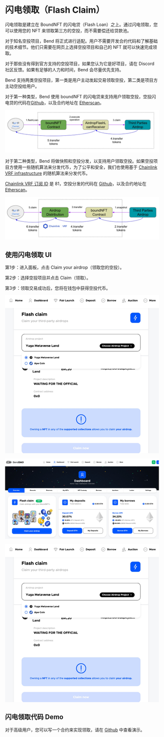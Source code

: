 # 闪电领取（Flash Claim）

闪电领取是建立在 BoundNFT 的闪电贷（Flash Loan）之上。通过闪电领取，您可以使用您的 NFT 来领取第三方的空投，而不需要偿还给贷款池。

对于知名空投项目，Bend 将正式进行适配。用户不需要开发合约代码和了解基础的技术细节。他们只需要在网页上选择空投项目和自己的 NFT 就可以快速完成领取。

对于那些没有得到官方支持的空投项目，如果您认为它是好项目，请在 Discord 社区反馈。如果有足够的人力和时间，Bend 会尽量优先支持。

Bend 支持两类空投项目，第一类是用户主动发起交易领取空投，第二类是项目方主动空投给用户。

对于第一种类型，Bend 使用 boundNFT 的闪电贷来支持用户领取空投，空投闪电贷的代码在[Github](https://github.com/BoundNFT/boundnft-protocol/blob/main/contracts/misc/AirdropFlashLoanReceiver.sol)，以及合约地址在 [Etherscan](https://etherscan.io/address/0xa8Ae91Dd8CD8f410BA59626caef160925A033734)。

![](<../.gitbook/assets/Flash claim 04191810.jpg>)

对于第二种类型，Bend 将做快照和空投分发，以支持用户领取空投。如果空投项目方使用一些随机算法来分发代币，为了公平和安全，我们也使用基于 [Chainlink VRF infrastructure](https://vrf.chain.link/mainnet) 的随机算法来分发代币。

[Chainlink VRF 订阅 ID](https://vrf.chain.link/mainnet/81) 是  81，空投分发的代码在 [Github](https://github.com/BoundNFT/boundnft-protocol/blob/main/contracts/misc/AirdropDistribution.sol)，以及合约地址在 [Etherscan](https://etherscan.io/address/0x6D187449A5664DD87E58A9d3b982989AaeA469BD)。

![](<../.gitbook/assets/Airdrop Distribution 04191825.jpg>)

## 使用闪电领取 UI

第1步：进入面板，点击 Claim your airdrop（领取您的空投）。

第2步：选择空投项目并点击 Claim（领取）。

第3步：领取交易成功后，您将在钱包中获得空投代币。

![](<../.gitbook/assets/Flashclaim Page 04201331.jpg>)

![](<../.gitbook/assets/Dashboard Flashclaim 02401330.jpg>)

![](<../.gitbook/assets/Flashclaim Page 04201331.jpg>)

## 闪电领取代码 Demo

对于高级用户，您可以写一个合约来实现领取，请在 [Github](https://github.com/BendDAO/bend-flashclaim-demo) 中查看演示。
